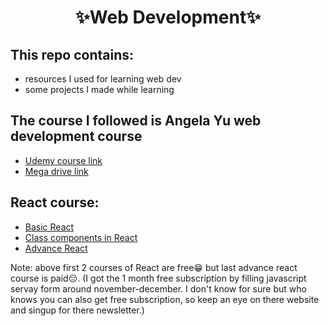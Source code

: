 <h1 align="center" >✨Web Development✨</h1>

## This repo contains: 
* resources I used for learning web dev
* some projects I made while learning 

## The course I followed is Angela Yu web development course
* [Udemy course link](https://www.udemy.com/course/the-complete-web-development-bootcamp/)
* [Mega drive link](https://bit.ly/2ZaL0rJ)

## React course:
* [Basic React](https://scrimba.com/learn/learnreact) 
* [Class components in React](https://scrimba.com/learn/classcomponents)
* [Advance React](https://scrimba.com/learn/react)

Note: above first 2 courses of React are free😁 but last advance react course is paid😔. (I got the 1 month free subscription by filling javascript servay form  around november-december. I don't know for sure but who knows you can also get free subscription, so keep an eye on there website and singup for there newsletter.)
